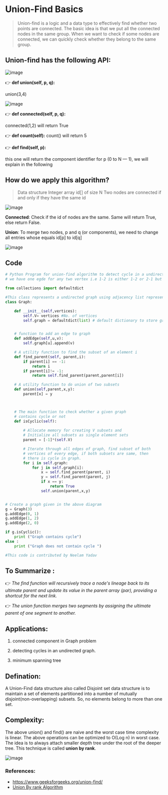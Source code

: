 # Union-Find Basics

>Union-find is a logic and a data type to effectively find whether two points are connected. The basic idea is that we put all the connected nodes in the same group. When we want to check if some nodes are connected, we can quickly check whether they belong to the same group.

## Union-find has the following API:

![image](https://user-images.githubusercontent.com/33947539/151917226-0d0a1909-c13b-4520-81f0-094ff811fc9a.png)

👉 **def union(self, p, q):**

union(3,4)

![image](https://user-images.githubusercontent.com/33947539/151917297-b51e8b66-26ac-43bf-8872-c4e60c30f455.png)

👉 **def connected(self, p, q):**

connected(1,2) will return True

👉 **def count(self):**
count() will return 5

👉 **def find(self, p):**

this one will return the component identifier for p (0 to N — 1), we will explain in the following

## How do we apply this algorithm?

>Data structure
>Integer array id[] of size N
>Two nodes are connected if and only if they have the same id

![image](https://user-images.githubusercontent.com/33947539/151917569-3fb26a5b-dd7a-40b1-93e7-8b1ad4c5f461.png)

**Connected**: Check if the id of nodes are the same. Same will return True, else return False.

**Union**: To merge two nodes, p and q (or components), we need to change all entries whose equals id[p] to id[q]

![image](https://user-images.githubusercontent.com/33947539/151917641-3250c154-a983-44e3-ac47-1a218f828a4f.png)

## Code 
```python
# Python Program for union-find algorithm to detect cycle in a undirected graph
# we have one egde for any two vertex i.e 1-2 is either 1-2 or 2-1 but not both

from collections import defaultdict

#This class represents a undirected graph using adjacency list representation
class Graph:

	def __init__(self,vertices):
		self.V= vertices #No. of vertices
		self.graph = defaultdict(list) # default dictionary to store graph


	# function to add an edge to graph
	def addEdge(self,u,v):
		self.graph[u].append(v)

	# A utility function to find the subset of an element i
	def find_parent(self, parent,i):
		if parent[i] == -1:
			return i
		if parent[i]!= -1:
			return self.find_parent(parent,parent[i])

	# A utility function to do union of two subsets
	def union(self,parent,x,y):
		parent[x] = y



	# The main function to check whether a given graph
	# contains cycle or not
	def isCyclic(self):
		
		# Allocate memory for creating V subsets and
		# Initialize all subsets as single element sets
		parent = [-1]*(self.V)

		# Iterate through all edges of graph, find subset of both
		# vertices of every edge, if both subsets are same, then
		# there is cycle in graph.
		for i in self.graph:
			for j in self.graph[i]:
				x = self.find_parent(parent, i)
				y = self.find_parent(parent, j)
				if x == y:
					return True
				self.union(parent,x,y)


# Create a graph given in the above diagram
g = Graph(3)
g.addEdge(0, 1)
g.addEdge(1, 2)
g.addEdge(2, 0)

if g.isCyclic():
	print ("Graph contains cycle")
else :
	print ("Graph does not contain cycle ")

#This code is contributed by Neelam Yadav

```
## To Summarize :

👉 *The find function will recursively trace a node's lineage back to its ultimate parent and update its value in the parent array (par), providing a shortcut for the next link.*

👉 *The union function merges two segments by assigning the ultimate parent of one segment to another.*

## Applications:
1. connected component in Graph problem

2. detecting cycles in an undirected graph.

3. minimum spanning tree

## Defination:
A Union-Find data structure also called Disjoint set data structure is to maintain a set of elements partitioned into a number of mutually disjoint(non-overlapping) subsets. So, no elements belong to more than one set.

## Complexity:
The above union() and find() are naive and the worst case time complexity is linear.  The above operations can be optimized to O(Log n) in worst case. The idea is to always attach smaller depth tree under the root of the deeper tree. This technique is called **union by rank**.

![image](https://user-images.githubusercontent.com/33947539/147541568-4e0e7d2a-59f7-40c4-95a4-71ba8359194e.png)


### References:
- https://www.geeksforgeeks.org/union-find/ 
- [Union By rank Algorithm](https://www.geeksforgeeks.org/union-find-algorithm-set-2-union-by-rank/?ref=lbp)

